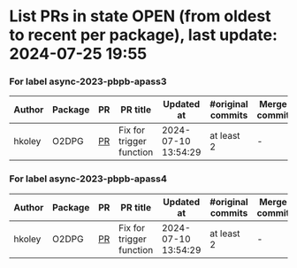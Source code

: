 # List PRs in state OPEN (from oldest to recent per package), last update: 2024-07-25 19:55 


### For label async-2023-pbpb-apass3

| Author | Package | PR | PR title | Updated at | #original commits | Merge commit |
| --- | --- | --- | --- | --- | --- | --- |
| hkoley | O2DPG | [PR](https://github.com/AliceO2Group/O2DPG/pull/1610) | Fix for trigger function | 2024-07-10 13:54:29 | at least 2 | - |


### For label async-2023-pbpb-apass4

| Author | Package | PR | PR title | Updated at | #original commits | Merge commit |
| --- | --- | --- | --- | --- | --- | --- |
| hkoley | O2DPG | [PR](https://github.com/AliceO2Group/O2DPG/pull/1610) | Fix for trigger function | 2024-07-10 13:54:29 | at least 2 | - |
